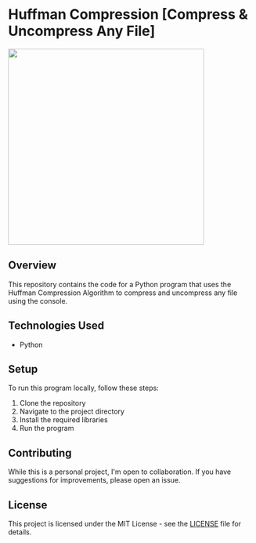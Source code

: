 # Huffman Compression [Compress & Uncompress Any File]

<img height="400" src="https://static.javatpoint.com/python/images/huffman-coding-using-python.png">

## Overview

This repository contains the code for a Python program that uses the Huffman Compression Algorithm to compress and uncompress any file using the console.

## Technologies Used

- Python

## Setup

To run this program locally, follow these steps:

1. Clone the repository
2. Navigate to the project directory
3. Install the required libraries
4. Run the program

## Contributing

While this is a personal project, I'm open to collaboration. If you have suggestions for improvements, please open an issue.

## License

This project is licensed under the MIT License - see the [LICENSE](LICENSE) file for details.

<br>

